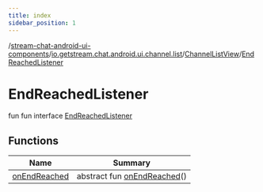 ```yaml
---
title: index
sidebar_position: 1
---
```

/[stream-chat-android-ui-components](../../../index.md)/[io.getstream.chat.android.ui.channel.list](../../index.md)/[ChannelListView](../index.md)/[EndReachedListener](index.md)  
  
  
  
# EndReachedListener  
fun fun interface [EndReachedListener](index.md)  
  
## Functions  
  
|  Name |  Summary | 
|---|---|
| <a name="io.getstream.chat.android.ui.channel.list/ChannelListView.EndReachedListener/onEndReached/#/PointingToDeclaration/"></a>[onEndReached](onEndReached.md)| <a name="io.getstream.chat.android.ui.channel.list/ChannelListView.EndReachedListener/onEndReached/#/PointingToDeclaration/"></a>abstract fun [onEndReached](onEndReached.md)()|

